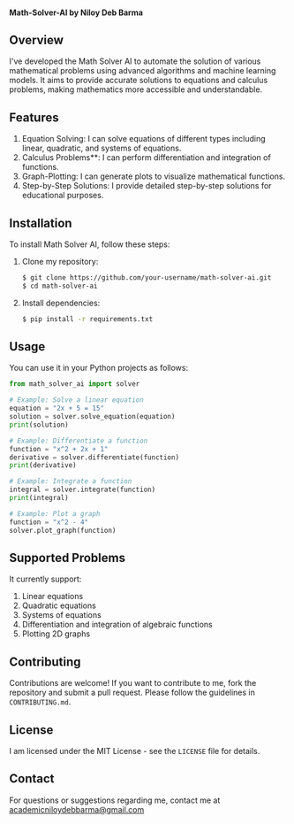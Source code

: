 

#### Math-Solver-AI by Niloy Deb Barma

## Overview
I've developed the Math Solver AI to automate the solution of various mathematical problems using advanced algorithms and machine learning models. It aims to provide accurate solutions to equations and calculus problems, making mathematics more accessible and understandable.

## Features
1. Equation Solving: I can solve equations of different types including linear, quadratic, and systems of equations.
2. Calculus Problems**: I can perform differentiation and integration of functions.
3. Graph-Plotting: I can generate plots to visualize mathematical functions.
4. Step-by-Step Solutions: I provide detailed step-by-step solutions for educational purposes.

## Installation
To install Math Solver AI, follow these steps:

1. Clone my repository:
   ```bash
   $ git clone https://github.com/your-username/math-solver-ai.git
   $ cd math-solver-ai
   ```

2. Install dependencies:
   ```bash
   $ pip install -r requirements.txt
   ```

## Usage
You can use it in your Python projects as follows:

```python
from math_solver_ai import solver

# Example: Solve a linear equation
equation = "2x + 5 = 15"
solution = solver.solve_equation(equation)
print(solution)

# Example: Differentiate a function
function = "x^2 + 2x + 1"
derivative = solver.differentiate(function)
print(derivative)

# Example: Integrate a function
integral = solver.integrate(function)
print(integral)

# Example: Plot a graph
function = "x^2 - 4"
solver.plot_graph(function)
```

## Supported Problems
It currently support:
1. Linear equations
2. Quadratic equations
3. Systems of equations
4. Differentiation and integration of algebraic functions
5. Plotting 2D graphs

## Contributing
Contributions are welcome! If you want to contribute to me, fork the repository and submit a pull request. Please follow the guidelines in `CONTRIBUTING.md`.

## License
I am licensed under the MIT License - see the `LICENSE` file for details.

## Contact
For questions or suggestions regarding me, contact me at academicniloydebbarma@gmail.com
